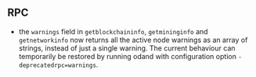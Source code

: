 RPC
---

- the `warnings` field in `getblockchaininfo`, `getmininginfo` and
  `getnetworkinfo` now returns all the active node warnings as an array
  of strings, instead of just a single warning. The current behaviour
  can temporarily be restored by running odand with configuration
  option `-deprecatedrpc=warnings`.